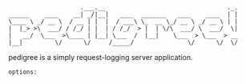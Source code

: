 ```
                    .___.__                                  ._.
______    ____    __| _/|__|   ____  _______   ____    ____  | |
\____ \ _/ __ \  / __ | |  |  / ___\ \_  __ \_/ __ \ _/ __ \ | |
|  |_> >\  ___/ / /_/ | |  | / /_/  > |  | \/\  ___/ \  ___/  \|
|   __/  \___  >\____ | |__| \___  /  |__|    \___  > \___  > __
|__|         \/      \/     /_____/               \/      \/  \/
```

pedigree is a simply request-logging server application.

```
options:

```

